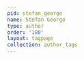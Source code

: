 ```yaml
---
pid: stefan_george
name: Stefan George
type: author
order: '180'
layout: tagpage
collection: author_tags
---
```

